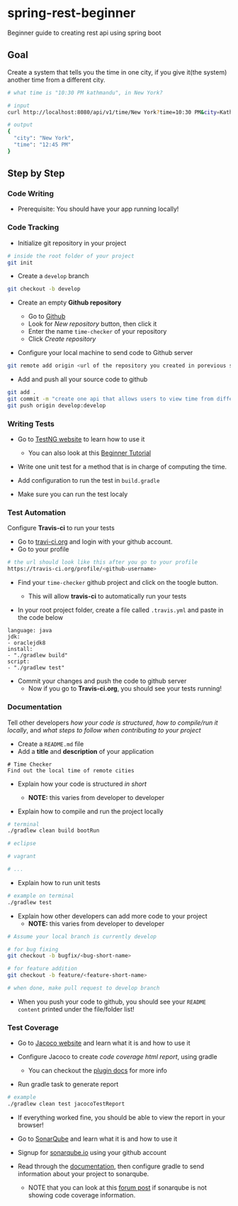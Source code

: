 # spring-rest-beginner
Beginner guide to creating rest api using spring boot

## Goal
Create a system that tells you the time in one city, if you give it(the system) another time from a different city.

```sh
# what time is "10:30 PM kathmandu", in New York?

# input
curl http://localhost:8080/api/v1/time/New York?time=10:30 PM&city=Kathmandu

# output
{
  "city": "New York",
  "time": "12:45 PM"
}
```

## Step by Step

### Code Writing
* Prerequisite: You should have your app running locally!

### Code Tracking
* Initialize git repository in your project

```sh
# inside the root folder of your project
git init
```

* Create a `develop` branch
```sh
git checkout -b develop
```

* Create an empty **Github repository**
  * Go to [Github](https://github.com)
  * Look for *New repository* button, then click it
  * Enter the name `time-checker` of your repository
  * Click *Create repository*
  
* Configure your local machine to send code to Github server
```sh
git remote add origin <url of the repository you created in porevious step>
```

* Add and push all your source code to github
```sh
git add .
git commit -m "create one api that allows users to view time from different cities"
git push origin develop:develop
```

### Writing Tests

* Go to [TestNG website](http://testng.org/doc/) to learn how to use it
  * You can also look at this [Beginner Tutorial](https://www.mkyong.com/unittest/testng-spring-integration-example/)

* Write one unit test for a method that is in charge of computing the time.

* Add configuration to run the test in `build.gradle`

* Make sure you can run the test localy

### Test Automation
Configure **Travis-ci** to run your tests

* Go to [travi-ci.org](https://travis-ci.org/) and login with your github account.
* Go to your profile 
```sh
# the url should look like this after you go to your profile
https://travis-ci.org/profile/<github-username>
```

* Find your `time-checker` github project and click on the toogle button.
  * This will allow **travis-ci** to automatically run your tests

* In your root project folder, create a file called `.travis.yml` and paste in the code below
```
language: java
jdk:
- oraclejdk8
install: 
- "./gradlew build"
script: 
- "./gradlew test"
```

* Commit your changes and push the code to github server
  * Now if you go to **Travis-ci.org**, you should see your tests running!

### Documentation
Tell other developers *how your code is structured*, *how to compile/run it locally*, and *what steps to follow when contributing to your project*

* Create a `README.md` file
* Add a **title** and **description** of your application
```markdwon
# Time Checker
Find out the local time of remote cities
```

* Explain how your code is structured *in short*
  * **NOTE:** this varies from developer to developer
  
* Explain how to compile and run the project locally
```sh
# terminal
./gradlew clean build bootRun

# eclipse

# vagrant

# ...
```

* Explain how to run unit tests
```sh
# example on terminal
./gradlew test
```

* Explain how other developers can add more code to your project
  * **NOTE:** this varies from developer to developer
```sh
# Assume your local branch is currently develop

# for bug fixing
git checkout -b bugfix/<bug-short-name>

# for feature addition
git checkout -b feature/<feature-short-name>

# when done, make pull request to develop branch
```

* When you push your code to github, you should see your `README content` printed under the file/folder list!

### Test Coverage

* Go to [Jacoco website](http://www.jacoco.org/jacoco/index.html) and learn what it is and how to use it

* Configure Jacoco to create *code coverage html report*, using gradle
   * You can checkout the [plugin docs](https://docs.gradle.org/3.3/userguide/jacoco_plugin.html) for more info

* Run gradle task to generate report
```sh
# example
./gradlew clean test jacocoTestReport
```

* If everything worked fine, you should be able to view the report in your browser!

* Go to [SonarQube](https://www.sonarqube.org/) and learn what it is and how to use it

* Signup for [sonarqube.io](https://sonarcloud.io) using your github account

* Read through the [documentation](https://about.sonarcloud.io/get-started/), then configure gradle to send information about your project to sonarqube.
  * NOTE that you can look at this [forum post](https://discuss.gradle.org/t/provide-support-for-per-unit-test-coverage-reports-in-sonarqube/397) if sonarqube is not showing code coverage information.





